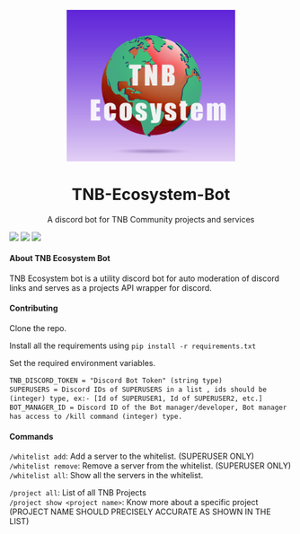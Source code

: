 <p align="center"><img src="https://github.com/ArthThapa/TNB-Ecosystem-Bot/blob/main/readme/TNB%20Ecosystem.png" width="300px"></p>
<h1 align="center">  TNB-Ecosystem-Bot  </h1>
<p align="center">A discord bot for TNB Community projects and services</p>

<p> <img src="https://img.shields.io/badge/Python-3776AB?style=for-the-badge&logo=python&logoColor=white" /> <img src="https://img.shields.io/badge/json-5E5C5C?style=for-the-badge&logo=json&logoColor=white" /> <img src="https://img.shields.io/badge/Discord-7289DA?style=for-the-badge&logo=discord&logoColor=white" /></p>

<h4> About TNB Ecosystem Bot</h4>

TNB Ecosystem bot is a utility discord bot for auto moderation of discord links and serves as a projects API wrapper for discord.

#### Contributing
Clone the repo.

Install all the requirements using `pip install -r requirements.txt`

Set the required environment variables.
```shell
TNB_DISCORD_TOKEN = "Discord Bot Token" (string type)
SUPERUSERS = Discord IDs of SUPERUSERS in a list , ids should be (integer) type, ex:- [Id of SUPERUSER1, Id of SUPERUSER2, etc.]
BOT_MANAGER_ID = Discord ID of the Bot manager/developer, Bot manager has access to /kill command (integer) type.
```

#### Commands

`/whitelist add`: Add a server to the whitelist.  (SUPERUSER ONLY) <br />
`/whitelist remove`: Remove a server from the whitelist.    (SUPERUSER ONLY) <br />
`/whitelist all`: Show all the servers in the whitelist.    <br />

`/project all`: List of all TNB Projects  <br />
`/project show <project name>`: Know more about a specific project (PROJECT NAME SHOULD PRECISELY ACCURATE AS SHOWN IN THE LIST) <br />



